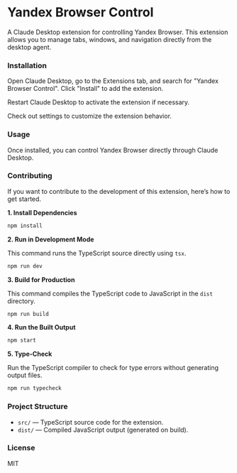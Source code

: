 # Yandex Browser Control

A Claude Desktop extension for controlling Yandex Browser. This extension allows you to manage tabs, windows, and navigation directly from the desktop agent.

### Installation

Open Claude Desktop, go to the Extensions tab, and search for "Yandex Browser Control". Click "Install" to add the extension.

Restart Claude Desktop to activate the extension if necessary.

Check out settings to customize the extension behavior.

### Usage

Once installed, you can control Yandex Browser directly through Claude Desktop. 

### Contributing

If you want to contribute to the development of this extension, here’s how to get started.

**1. Install Dependencies**

```sh
npm install
```

**2. Run in Development Mode**

This command runs the TypeScript source directly using `tsx`.

```sh
npm run dev
```

**3. Build for Production**

This command compiles the TypeScript code to JavaScript in the `dist` directory.

```sh
npm run build
```

**4. Run the Built Output**

```sh
npm start
```

**5. Type-Check**

Run the TypeScript compiler to check for type errors without generating output files.

```sh
npm run typecheck
```

### Project Structure

-   `src/` — TypeScript source code for the extension.
-   `dist/` — Compiled JavaScript output (generated on build).

### License

MIT

